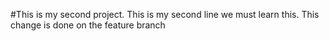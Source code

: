 #This is my second project.
This is my second line 
we must learn this.
This change is done on the feature branch